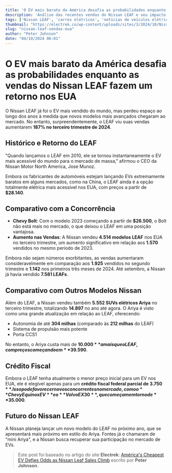 ```yaml
---
title: 'O EV mais barato da América desafia as probabilidades enquanto as vendas do Nissan LEAF fazem um retorno nos EUA'
description: 'Análise das recentes vendas do Nissan LEAF e seu impacto no mercado de veículos elétricos nos Estados Unidos.'
tags: ['Nissan LEAF', 'carros elétricos', 'notícias de veículos elétricos', 'vendas de EV', 'automóveis']
thumbnail: "https://electrek.co/wp-content/uploads/sites/3/2024/10/Nissan-LEAF-sales.jpeg?quality=82&strip=all&w=1400"
slug: "nissan-leaf-vendas-eua"
author: "Peter Johnson"
date: "04/10/2024 06:01"
---
```


# O EV mais barato da América desafia as probabilidades enquanto as vendas do Nissan LEAF fazem um retorno nos EUA

O Nissan LEAF já foi o EV mais vendido do mundo, mas perdeu espaço ao longo dos anos à medida que novos modelos mais avançados chegaram ao mercado. No entanto, surpreendentemente, o LEAF viu suas vendas aumentarem **187% no terceiro trimestre de 2024**.

## Histórico e Retorno do LEAF
"Quando lançamos o LEAF em 2010, ele se tornou instantaneamente o EV mais acessível do mundo para o mercado de massa," afirmou o CEO da Nissan Motor North America, Jose Munoz.

Embora os fabricantes de automóveis estejam lançando EVs extremamente baratos em alguns mercados, como na China, o LEAF ainda é a opção totalmente elétrica mais acessível nos EUA, com preços a partir de **$28.140**.

## Comparativo com a Concorrência
- **Chevy Bolt**: Com o modelo 2023 começando a partir de **$26.500**, o Bolt não está mais no mercado, o que deixou o LEAF em uma posição vantajosa.
- **Aumento nas Vendas**: A Nissan vendeu **4.514 modelos LEAF** nos EUA no terceiro trimestre, um aumento significativo em relação aos **1.570** vendidos no mesmo período de 2023.

Embora não sejam números exorbitantes, as vendas aumentaram consideravelmente em comparação aos **1.925** vendidos no segundo trimestre e **1.142** nos primeiros três meses de 2024. Até setembro, a Nissan já havia vendido **7.581 LEAFs**.

## Comparativo com Outros Modelos Nissan
Além do LEAF, a Nissan vendeu também **5.552 SUVs elétricos Ariya** no terceiro trimestre, totalizando **14.897** no ano até agora. O Ariya é visto como uma grande atualização em relação ao LEAF, oferecendo:
- Autonomia de até **304 milhas** (comparado às **212 milhas** do LEAF)
- Sistema de propulsão mais potente
- Porta CCS1

No entanto, o Ariya custa mais de **$10.000** a mais que o LEAF, com preços começando em **$39.590**.

## Crédito Fiscal
Embora o LEAF tenha atualmente o menor preço inicial para um EV nos EUA, ele é elegível apenas para um **crédito fiscal federal parcial de $3.750**. Isso pode favorecer novos concorrentes no mercado, como o **Chevy Equinox EV** e o **Volvo EX30**, que começam em torno de **$35.000**.

## Futuro do Nissan LEAF
A Nissan planeja lançar um novo modelo do LEAF no próximo ano, que se apresentará mais próximo em estilo do Ariya. Fontes já o chamaram de "mini Ariya", e a Nissan busca recuperar sua participação no mercado de EVs.

> Este post foi baseado no artigo do site **Electrek**: [América's Cheapest EV Defies Odds as Nissan Leaf Sales Climb](https://electrek.co/2024/10/03/americas-cheapest-ev-defies-odds-nissan-leaf-sales-climb/) escrito por **Peter Johnson**.